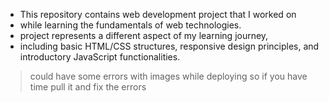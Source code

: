 - This repository contains web development project that I worked on
- while learning the fundamentals of web technologies.
- project represents a different aspect of my learning journey,
- including basic HTML/CSS structures, responsive design principles, and introductory JavaScript functionalities.
> could have some errors with images while deploying so if you have time pull it and fix the errors
